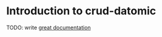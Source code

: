 # Introduction to crud-datomic

TODO: write [great documentation](http://jacobian.org/writing/what-to-write/)
